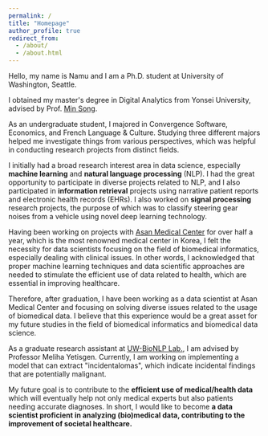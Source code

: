 ```yaml
---
permalink: /
title: "Homepage"
author_profile: true
redirect_from: 
  - /about/
  - /about.html
---
```


Hello, my name is Namu and I am a Ph.D. student at University of Washington, Seattle.

I obtained my master's degree in Digital Analytics from Yonsei University, advised by Prof. [Min Song](http://informatics.yonsei.ac.kr/tsmm/minsong.html).

As an undergraduate student, I majored in Convergence Software, Economics, and French Language & Culture. Studying three different majors helped me investigate things from various perspectives, which was helpful in conducting research projects from distinct fields.

I initially had a broad research interest area in data science, especially **machine learning** and **natural language processing** (NLP). I had the great opportunity to participate in diverse projects related to NLP, and I also participated in **information retrieval** projects using narrative patient reports and electronic health records (EHRs). I also worked on **signal processing** research projects, the purpose of which was to classify steering gear noises from a vehicle using novel deep learning technology.

Having been working on projects with [Asan Medical Center](http://eng.amc.seoul.kr/gb/lang/main.do) for over half a year, which is the most renowned medical center in Korea, I felt the necessity for data scientists focusing on the field of biomedical informatics, especially dealing with clinical issues. In other words, I acknowledged that proper machine learning techniques and data scientific approaches are needed to stimulate the efficient use of data related to health, which are essential in improving healthcare. 

Therefore, after graduation, I have been working as a data scientist at Asan Medical Center and focusing on solving diverse issues related to the usage of biomedical data. I believe that this experience would be a great asset for my future studies in the field of biomedical informatics and biomedical data science.

As a graduate research assistant at [UW-BioNLP Lab.](http://depts.washington.edu/bionlp/index.html), I am advised by Professor Meliha Yetisgen. Currently, I am working on implementing a model that can extract "incidentalomas", which indicate incidental findings that are potentially malignant.

My future goal is to contribute to the **efficient use of medical/health data** which will eventually help not only medical experts but also patients needing accurate diagnoses. In short, I would like to become **a data scientist proficient in analyzing (bio)medical data, contributing to the improvement of societal healthcare.**